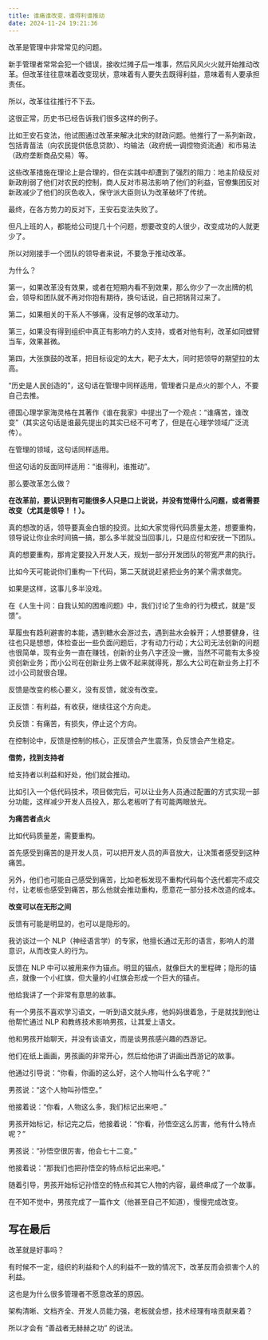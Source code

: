 ```yaml
---
title: 谁痛谁改变，谁得利谁推动
date: 2024-11-24 19:21:36
---
```


改革是管理中非常常见的问题。

新手管理者常常会犯一个错误，接收烂摊子后一堆事，然后风风火火就开始推动改革。但改革往往意味着改变现状，意味着有人要失去既得利益，意味着有人要承担责任。

所以，改革往往推行不下去。

这很正常，历史书已经告诉我们很多这样的例子。

比如王安石变法，他试图通过改革来解决北宋的财政问题。他推行了一系列新政，包括青苗法（向农民提供低息贷款）、均输法（政府统一调控物资流通）和市易法（政府垄断商品交易）等。

这些改革措施在理论上是合理的，但在实践中却遭到了强烈的阻力：地主阶级反对新政削弱了他们对农民的控制，商人反对市易法影响了他们的利益，官僚集团反对新政减少了他们的灰色收入，保守派大臣则认为改革破坏了传统。

最终，在各方势力的反对下，王安石变法失败了。

但凡上班的人，都能给公司提几十个问题，想要改变的人很少，改变成功的人就更少了。

所以对刚接手一个团队的领导者来说，不要急于推动改革。

为什么？

第一，如果改革没有效果，或者在短期内看不到效果，那么你少了一次出牌的机会，领导和团队就不再对你抱有期待，换句话说，自己把锅背过来了。

第二，如果相关的干系人不够痛，没有足够的改革动力。

第三，如果没有得到组织中真正有影响力的人支持，或者对他有利，改革如同螳臂当车，效果甚微。

第四，大张旗鼓的改革，把目标设定的太大，靶子太大，同时把领导的期望拉的太高。

“历史是人民创造的”，这句话在管理中同样适用，管理者只是点火的那个人，不要自己去推。

德国心理学家海灵格在其著作《谁在我家》中提出了一个观点：“谁痛苦，谁改变”（其实这句话是谁最先提出的其实已经不可考了，但是在心理学领域广泛流传）。

在管理的领域，这句话同样适用。

但这句话的反面同样适用：“谁得利，谁推动”。

那么要改革怎么做？

**在改革前，要认识到有可能很多人只是口上说说，并没有觉得什么问题，或者需要改变（尤其是领导！！）。**

真的想改的话，领导要真金白银的投资。比如大家觉得代码质量太差，想要重构，领导说让你业余时间搞一搞，那么多半就没当回事儿，只是应付和安抚一下团队。

真的想要重构，那肯定要投入开发人天，规划一部分开发团队的带宽严肃的执行。

比如今天可能说你们重构一下代码，第二天就说赶紧把业务的某个需求做完。

如果是这样，这事儿多半没戏。

在《人生十问：自我认知的困难问题》中，我们讨论了生命的行为模式，就是“反馈”。

草履虫有趋利避害的本能，遇到糖水会游过去，遇到盐水会躲开；人想要健身，往往也只是想想，体检查出一些负面问题后，才有动力行动；大公司无法创新的问题也很简单，现有业务一直在赚钱，创新的业务八字还没一撇，当然不可能有太多投资创新业务；而小公司在创新业务上做不起来就得死，那么大公司在新业务上打不过小公司就很合理。

反馈是改变的核心要义，没有反馈，就没有改变。


正反馈：有利益，有收获，继续往这个方向走。

负反馈：有痛苦，有损失，停止这个方向。

在控制论中，反馈是控制的核心，正反馈会产生震荡，负反馈会产生稳定。

**借势，找到支持者**

给支持者以利益和好处，他们就会推动。

比如引入一个低代码技术，项目做完后，可以让业务人员通过配置的方式实现一部分功能，这样减少开发人员投入，那么老板听了有可能两眼放光。

**为痛苦者点火**

比如代码质量差，需要重构。

首先感受到痛苦的是开发人员，可以把开发人员的声音放大，让决策者感受到这种痛苦。

另外，他们也可能自己感受到痛苦，比如老板发现不重构代码每个迭代都完不成交付，让老板也感受到痛苦，那么他就会推动重构，愿意花一部分技术改造的成本。

**改变可以在无形之间**

反馈有可能是明显的，也可以是隐形的。

我访谈过一个 NLP（神经语言学）的专家，他擅长通过无形的语言，影响人的潜意识，从而改变人的行为。

反馈在 NLP 中可以被用来作为锚点。明显的锚点，就像巨大的里程碑；隐形的锚点，就像一个小红旗，但大量的小红旗会形成一个巨大的锚点。

他给我讲了一个非常有意思的故事。

有一个男孩不喜欢学习语文，一听到语文就头疼，他妈妈很着急，于是就找到他让他帮忙通过 NLP 和教练技术影响男孩，让其爱上语文。

他和男孩开始聊天，并没有谈语文，而是谈男孩感兴趣的西游记。

他们在纸上画画，男孩画的非常开心，然后给他讲了讲画出西游记的故事。

他通过引导说：“你看，你画的这么好，这个人物叫什么名字呢？”

男孩说：“这个人物叫孙悟空。”

他接着说：“你看，人物这么多，我们标记出来吧 。”

男孩开始标记，标记完之后，他接着说：“你看，孙悟空这么厉害，他有什么特点呢？”

男孩说：“孙悟空很厉害，他会七十二变。”  

他接着说：“那我们也把孙悟空的特点标记出来吧。”

随着引导，男孩开始标记孙悟空的特点和其它人物的内容，最终串成了一个故事。

在不知不觉中，男孩完成了一篇作文（他甚至自己不知道），慢慢完成改变。

## 写在最后

改革就是好事吗？

有时候不一定，组织的利益和个人的利益不一致的情况下，改革反而会损害个人的利益。

这也是为什么很多管理者不愿意改革的原因。

架构清晰、文档齐全、开发人员能力强，老板就会想，技术经理有啥贡献来着？

所以才会有 “善战者无赫赫之功” 的说法。